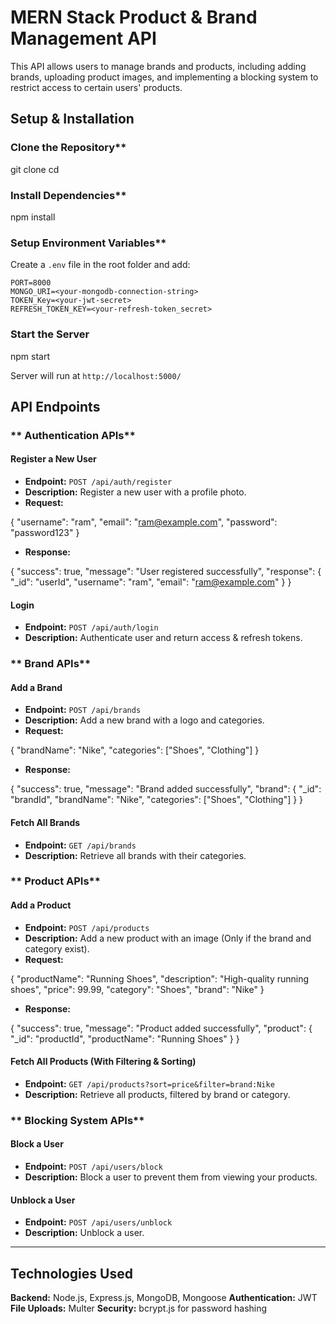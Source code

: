 # MERN Stack Product & Brand Management API

This API allows users to manage brands and products, including adding brands, uploading product images, and implementing a blocking system to restrict access to certain users' products.

## Setup & Installation

### Clone the Repository\*\*

git clone <repository-url>
cd <project-folder>

### Install Dependencies\*\*

npm install

### Setup Environment Variables\*\*

Create a `.env` file in the root folder and add:

```env
PORT=8000
MONGO_URI=<your-mongodb-connection-string>
TOKEN_Key=<your-jwt-secret>
REFRESH_TOKEN_KEY=<your-refresh-token_secret>
```

### Start the Server

npm start

Server will run at `http://localhost:5000/`

## API Endpoints

### ** Authentication APIs**

#### **Register a New User**

- **Endpoint:** `POST /api/auth/register`
- **Description:** Register a new user with a profile photo.
- **Request:**

{
"username": "ram",
"email": "ram@example.com",
"password": "password123"
}

- **Response:**

{
"success": true,
"message": "User registered successfully",
"response": {
"\_id": "userId",
"username": "ram",
"email": "ram@example.com"
}
}

#### **Login**

- **Endpoint:** `POST /api/auth/login`
- **Description:** Authenticate user and return access & refresh tokens.

### ** Brand APIs**

#### **Add a Brand**

- **Endpoint:** `POST /api/brands`
- **Description:** Add a new brand with a logo and categories.
- **Request:**

{
"brandName": "Nike",
"categories": ["Shoes", "Clothing"]
}

- **Response:**

{
"success": true,
"message": "Brand added successfully",
"brand": {
"\_id": "brandId",
"brandName": "Nike",
"categories": ["Shoes", "Clothing"]
}
}

#### **Fetch All Brands**

- **Endpoint:** `GET /api/brands`
- **Description:** Retrieve all brands with their categories.

### ** Product APIs**

#### **Add a Product**

- **Endpoint:** `POST /api/products`
- **Description:** Add a new product with an image (Only if the brand and category exist).
- **Request:**

{
"productName": "Running Shoes",
"description": "High-quality running shoes",
"price": 99.99,
"category": "Shoes",
"brand": "Nike"
}

- **Response:**

{
"success": true,
"message": "Product added successfully",
"product": { "\_id": "productId", "productName": "Running Shoes" }
}

#### **Fetch All Products (With Filtering & Sorting)**

- **Endpoint:** `GET /api/products?sort=price&filter=brand:Nike`
- **Description:** Retrieve all products, filtered by brand or category.

### ** Blocking System APIs**

#### **Block a User**

- **Endpoint:** `POST /api/users/block`
- **Description:** Block a user to prevent them from viewing your products.

#### **Unblock a User**

- **Endpoint:** `POST /api/users/unblock`
- **Description:** Unblock a user.

---

## Technologies Used

**Backend:** Node.js, Express.js, MongoDB, Mongoose
**Authentication:** JWT
**File Uploads:** Multer
**Security:** bcrypt.js for password hashing
